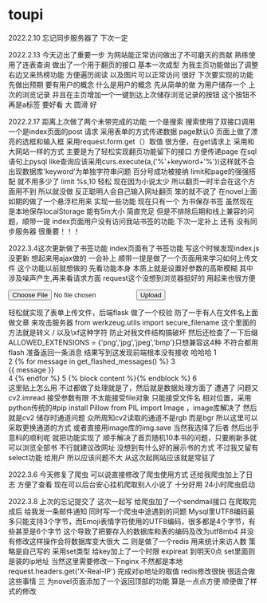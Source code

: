 # toupi

2022.2.10 忘记同步服务器了 下次一定

2022.2.13 今天迈出了重要一步 为网站能正常访问做出了不可磨灭的贡献 熟练使用了连表查询 做出了一个用于翻页的接口 基本一次成型 
为我主页功能做出了调整 右边又来热榜功能 方便遍历阅读 以及图片可以正常访问 很好 下次要实现的功能先做出预期 要有用户的概念 什么是用户的概念 先从简单的做 为用户储存一个 上次的浏览记录 并且在主页增加一个一键到达上次储存浏览记录的按钮 这个按钮不再是a标签 要好看 大 圆滑 好 

2022.2.17 距离上次做了两个未带完成的功能 一个是搜索 搜索使用了双接口调用 一个是index页面的post 请求 采用表单的方式传递数据 page默认0 页面上做了漂亮的选框和输入框 采用request.form.get（）取值
很方便，在get请求上 采用和大网站一样的方式 主要是为了轻松实现翻页功能留下的接口 方便传递page 在sql语句上pysql like查询应该采用curs.execute(a,('%'+keyword+'%'))这样就不会出现数据库'keyword’为单独字符串问题 百分号成功被接纳 limit和page的强强搭配 就不用多少了 limit %s,10 轻松 现在因为小说太少 所以翻页一时半会在这个方面用不到 所以就没做 反正聪明人会自己输入网址翻页 笨的就不说了
 在novel上面如期的做了一个悬浮栏用来 实现一些功能 现在只有一个 为书保存书签 虽然现在是本地保存localStorage 能有5m大小 简直充足 但是不排除后期和线上兼容的问题，顺带一提 index页面用户没有访问我站书签的功能 下次一定补上 还有 没有同步服务器 很重要！！！
 
 2022.3.4这次更新做了书签功能 index页面有了书签功能 写这个时候发现index.js没更新 想起来用ajax做的 一会补上 顺带一提是做了一个页面用来学习如何上传文件 这个功能以前就想做的 先看功能本身 本质上就是设置好参数的高斯模糊 其中涉及噪声产生,再来看请求方面 request这个没想到浏览器挺好的 用起来也很方便  
 <form method='post' enctype=multipart/form-data action="/upload">
  <input type=file name=file>
  <input type=submit value=Upload>
</form>
轻松就实现了表单上传文件，后端flask 做了一个校验 防了一手有人在文件名上面做文章 来攻击服务器 from werkzeug.utils import secure_filename 这个里面的方法就是转义 / 以及\xf这种字符 防止对我文件结构搞破坏 然后还检查了一下后缀ALLOWED_EXTENSIONS = {'png','jpg','jpeg','bmp'}只想兼容这4种 不符合都用flash 准备返回一条消息 结果写到这发现前端根本没有接收 哈哈哈
1 <main>
2     {% for message in get_flashed_messages() %}
3         <div class="alert">{{ message }}</div>
4     {% endfor %}
5     {% block content %}{% endblock %}
6 </main>
这里贴上怎么用 不过都做了处理就是了，然后就是数据处理方面了 遭遇了 问题又cv2.imread 接受参数有限 不太能接受file对象 只能接受文件名 相对位置，采用python传统的#pip install Pillow
from PIL import Image ，image库解决了 然后就是cv2 储存时通道问题 众所周知cv2读取的通道不是rgb 而是bgr 所以这里可以采取更换通道的方式 或者直接用image库的img.save 当然我选择了后者 然后出乎意料的顺利呢 就把功能实现了 顺手解决了首页随机10本书的问题，只要刷新多就可以浏览全部书 不行就建议改网址 没想到有什么好的展示书的方式 不过我又留有select功能 给用户 所以应该问题不大 从这次起网站应该就是常驻了

2022.3.6 今天修复了爬虫 可以说直接修改了爬虫使用方式 还给我爬虫加上了日志 方便了查看 现在可以后台安心挂机爬取别人小说了 十分好用 24小时爬虫启动

2022.3.8 上次的忘记提交了 这次一起写 给爬虫加了一个sendmail接口 在爬取完成后 给我发一条邮件通知 同时写一个爬虫中途遇到的问题 Mysql里UTF8编码最多只能支持3个字节，而Emoji表情字符使用的UTF8编码，很多都是4个字节，有些甚至是6个字节 这个导致了把要存入的数据库和表的编码及改为utf8mb4 并没有修改这样操作会将数据库变大很大 
二 则是做了一个redis 用来统计来访人数 策略是自己写的 采用set类型 给key加上了一个时限 expireat 到明天0点 set里面则是装的ip地址 当然这里需要修改一下nginx 不然都是本地request.headers.get('X-Real-IP') 完成对ip地址的取值 redis修改很快 很适合做这些事情
三 为novel页面添加了一个返回顶部的功能 算是一点点方便 顺便做了样式的修改
